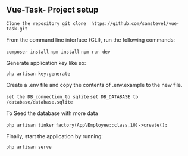 ## Vue-Task- Project setup

`Clone the repository git clone  https://github.com/samsteve1/vue-task.git`


From the command line interface (CLI), run the following commands:

`composer install`
`npm install` 
`npm run dev`

Generate application key like so:

`php artisan key:generate`

Create a .env file and copy the contents of .env.example to the new file.

`set the DB_connection to sqlite`
`set DB_DATABASE to /database/database.sqlite`

To Seed the database with more data

`php artisan tinker`
`factory(App\Employee::class,10)->create();`

Finally, start the application by running:

`php artisan serve`

